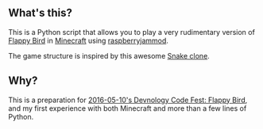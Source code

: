 ## What's this?
This is a Python script that allows you to play a very rudimentary version of [Flappy Bird](https://en.wikipedia.org/wiki/Flappy_Bird) in [Minecraft]() using [raspberryjammod](https://github.com/arpruss/raspberryjammod).

The game structure is inspired by this awesome [Snake clone](http://www.stuffaboutcode.com/2013/03/raspberry-pi-minecraft-snake.html).

## Why?
This is a preparation for [2016-05-10's Devnology Code Fest: Flappy Bird](http://devnology.nl/events/codefest-flappy-bird), and my first experience with both Minecraft and more than a few lines of Python.